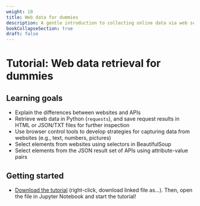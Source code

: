 ```yaml
---
weight: 10
title: Web data for dummies
description: A gentle introduction to collecting online data via web scraping and APIs. An absolute must for anybody interested in starting to scrape.
bookCollapseSection: true
draft: false
---
```


# Tutorial: Web data retrieval for dummies

## Learning goals

* Explain the differences between websites and APIs
* Retrieve web data in Python (`requests`), and save request results in HTML or JSON/TXT files for further inspection
* Use browser control tools to develop strategies for capturing data from websites (e.g., text, numbers, pictures)
* Select elements from websites using selectors in BeautifulSoup
* Select elements from the JSON result set of APIs using attribute-value pairs

## Getting started

- [Download the tutorial](webdata-for-dummies.ipynb) (right-click, download linked file as...). Then, open the file in Jupyter Notebook and start the tutorial!
